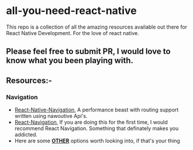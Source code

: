 # all-you-need-react-native
This repo is a collection of all the amazing resources available out there for React Native Development. For the love of react native. 

## Please feel free to submit PR, I would love to know what you been playing with.

## Resources:-

### Navigation
* [React-Native-Navigation](https://github.com/wix/react-native-navigation), A performance beast with routing support written using nawoutive Api's.
* [React-Navigation](https://reactnavigation.org/docs/), If you are doing this for the first time, I would recommend React Navigation. Something that definately makes you addicted. 
* Here are some [**OTHER**](https://reactnavigation.org/docs/en/navigating.html) options worth looking into, if that's your thing
